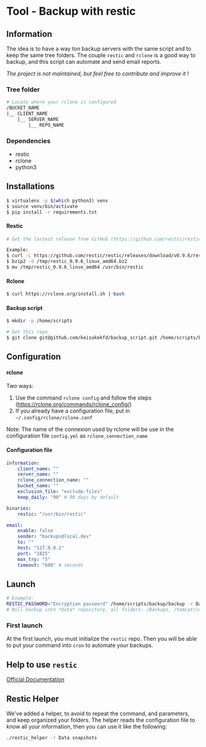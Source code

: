 # Tool - Backup with restic

## Information
The idea is to have a way ton backup servers with the same script and to keep the same tree folders.
The couple `restic` and `rclone` is a good way to backup, and this script can automate and send email reports.

_The project is not maintained, but feel free to contribute and improve it !_

### Tree folder
```bash
# Locate where your rclone is configured
/BUCKET_NAME
|__ CLIENT_NAME
    |__ SERVER_NAME
        |__ REPO_NAME
```


### Dependencies
- restic
- rclone
- python3


## Installations
```bash
$ virtualenv -p $(which python3) venv
$ source venv/bin/activate
$ pip install -r requirements.txt
```

#### Restic
```bash
# Get the lastest release from GitHub (https://github.com/restic/restic/releases)

Example:
$ curl -L https://github.com/restic/restic/releases/download/v0.9.6/restic_0.9.6_linux_amd64.bz2 -o /tmp/restic_0.9.6_linux_amd64.bz2
$ bzip2 -d /tmp/restic_0.9.6_linux_amd64.bz2
$ mv /tmp/restic_0.9.6_linux_amd64 /usr/bin/restic
```


#### Rclone
```bash
$ curl https://rclone.org/install.sh | bash
```

#### Backup script
```bash
$ mkdir -p /home/scripts

# Get this repo
$ git clone git@github.com/keisukekfd/backup_script.git /home/scripts/backup
```

## Configuration
#### rclone
Two ways:

1. Use the command `rclone config` and follow the steps (https://rclone.org/commands/rclone_config/)
2. If you already have a configuration file, put in `~/.config/rclone/rclone.conf`

Note: The name of the connexion used by rclone will be use in the configuration file `config.yml` as `rclone_connection_name`

#### Configuration file

```yaml
information:
    client_name: ""
    server_name: ""
    rclone_connection_name: ""
    bucket_name: ""
    exclusion_file: "exclude-files"
    keep_daily: "90" # 90 days by default

binaries:
    restic: "/usr/bin/restic"

email:
    enable: false
    sender: "backups@local.dev"
    to: ""
    host: "127.0.0.1"
    port: "1025"
    max_try: "5"
    timeout: "600" # seconds
```

## Launch
```bash
# Example:
RESTIC_PASSWORD="Encryption password" /home/scripts/backup/backup -r Data /Backups /tomcat/conf /tomcat/lib
# Will backup into *Data* repository, all folders: /Backups, /tomcat/conf, /tomcat/lib
```

### First launch
At the first launch, you must initialize the `restic` repo. Then you will be able to put your command into `cron` to automate your backups.

## Help to use `restic`
[Official Documentation](https://restic.readthedocs.io/en/stable/)

## Restic Helper

We've added a helper, to avoid to repeat the command, and parameters, and keep organized your folders.
The helper reads the configuration file to know all your information, then you can use it like the following:

```bash
./restic_helper -r Data snapshots
```
